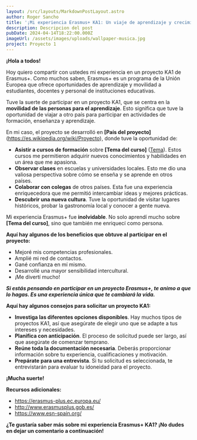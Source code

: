 ```yaml
---
layout: /src/layouts/MarkdownPostLayout.astro
author: Roger Sancho
title: '¡Mi experiencia Erasmus+ KA1: Un viaje de aprendizaje y crecimiento!'
description: Descripcion del post
pubDate: 2024-04-14T18:22:00.000Z
imageUrl: /assets/images/uploads/wallpaper-musica.jpg
project: Proyecto 1
---
```


**¡Hola a todos!**

Hoy quiero compartir con ustedes mi experiencia en un proyecto KA1 de Erasmus+. Como muchos saben, Erasmus+ es un programa de la Unión Europea que ofrece oportunidades de aprendizaje y movilidad a estudiantes, docentes y personal de instituciones educativas.

Tuve la suerte de participar en un proyecto KA1, que se centra en la **movilidad de las personas para el aprendizaje**. Esto significa que tuve la oportunidad de viajar a otro país para participar en actividades de formación, enseñanza y aprendizaje.

En mi caso, el proyecto se desarrolló en **\[País del proyecto]** (<https://es.wikipedia.org/wiki/Proyecto>), donde tuve la oportunidad de:

- **Asistir a cursos de formación** sobre **\[Tema del curso]** ([Tema](https://support.udemy.com/hc/es/articles/115000371028-C%C3%B3mo-proponer-temas-para-tu-curso-y-c%C3%B3mo-a%C3%B1adirlos)). Estos cursos me permitieron adquirir nuevos conocimientos y habilidades en un área que me apasiona.
- **Observar clases** en escuelas y universidades locales. Esto me dio una valiosa perspectiva sobre cómo se enseña y se aprende en otros países.
- **Colaborar con colegas** de otros países. Esta fue una experiencia enriquecedora que me permitió intercambiar ideas y mejores prácticas.
- **Descubrir una nueva cultura**. Tuve la oportunidad de visitar lugares históricos, probar la gastronomía local y conocer a gente nueva.

Mi experiencia Erasmus+ fue **inolvidable**. No solo aprendí mucho sobre **\[Tema del curso]**, sino que también me enriquecí como persona.

**Aquí hay algunos de los beneficios que obtuve al participar en el proyecto:**

- Mejoré mis competencias profesionales.
- Amplié mi red de contactos.
- Gané confianza en mí mismo.
- Desarrollé una mayor sensibilidad intercultural.
- ¡Me divertí mucho!

**_Si estás pensando en participar en un proyecto Erasmus+, te animo a que lo hagas. Es una experiencia única que te cambiará la vida._**

**Aquí hay algunos consejos para solicitar un proyecto KA1:**

- **Investiga las diferentes opciones disponibles**. Hay muchos tipos de proyectos KA1, así que asegúrate de elegir uno que se adapte a tus intereses y necesidades.
- **Planifica con anticipación**. El proceso de solicitud puede ser largo, así que asegúrate de comenzar temprano.
- **Reúne toda la documentación necesaria**. Deberás proporcionar información sobre tu experiencia, cualificaciones y motivación.
- **Prepárate para una entrevista**. Si tu solicitud es seleccionada, te entrevistarán para evaluar tu idoneidad para el proyecto.

**¡Mucha suerte!**

**Recursos adicionales:**

- <https://erasmus-plus.ec.europa.eu/>
- <http://www.erasmusplus.gob.es/>
- <https://www.esn-spain.org/>

**¿Te gustaría saber más sobre mi experiencia Erasmus+ KA1? ¡No dudes en dejar un comentario a continuación!**
